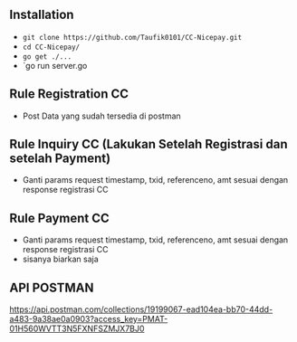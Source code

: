 ## Installation

- `git clone https://github.com/Taufik0101/CC-Nicepay.git`
- `cd CC-Nicepay/`
- `go get ./...`
- `go run server.go

## Rule Registration CC
- Post Data yang sudah tersedia di postman

## Rule Inquiry CC (Lakukan Setelah Registrasi dan setelah Payment)
- Ganti params request timestamp, txid, referenceno, amt sesuai dengan response registrasi CC

## Rule Payment CC
- Ganti params request timestamp, txid, referenceno, amt sesuai dengan response registrasi CC
- sisanya biarkan saja

## API POSTMAN
https://api.postman.com/collections/19199067-ead104ea-bb70-44dd-a483-9a38ae0a0903?access_key=PMAT-01H560WVTT3N5FXNFSZMJX7BJ0
